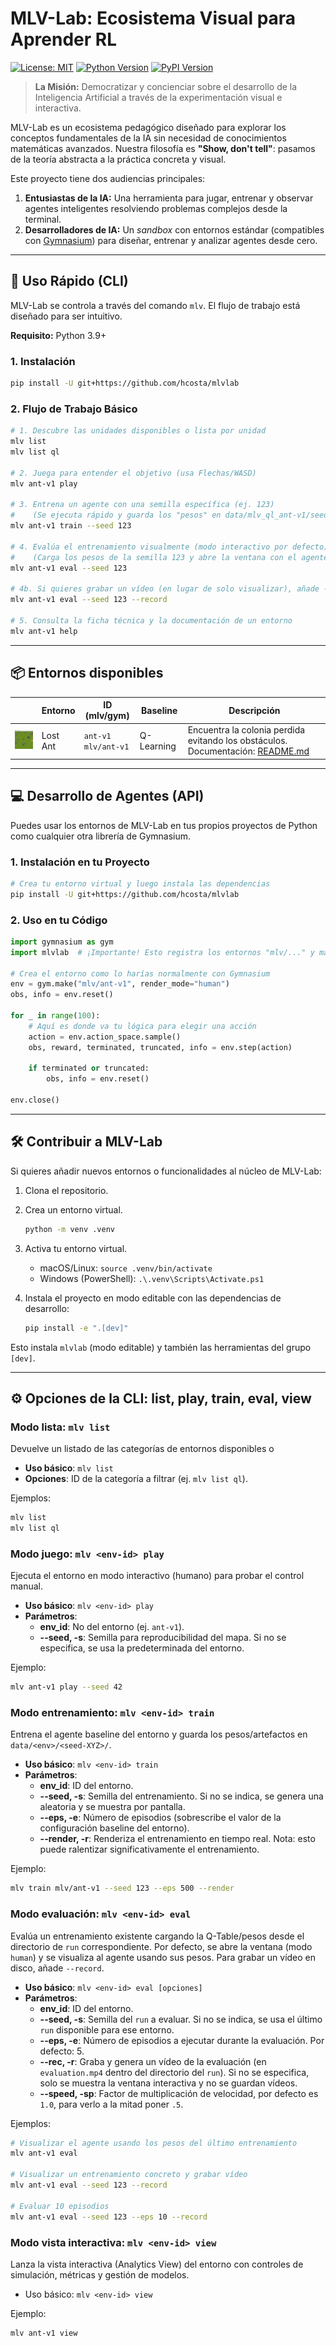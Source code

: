 # MLV-Lab: Ecosistema Visual para Aprender RL

[![License: MIT](https://img.shields.io/badge/License-MIT-blue.svg)](https://opensource.org/licenses/MIT)
[![Python Version](https://img.shields.io/badge/python-3.10%2B-brightgreen)](https://www.python.org/)
[![PyPI Version](https://img.shields.io/badge/pypi-v0.1.46-darkred)](https://pypi.org/project/mlvlab/)

> **La Misión:** Democratizar y concienciar sobre el desarrollo de la Inteligencia Artificial a través de la experimentación visual e interactiva.

MLV-Lab es un ecosistema pedagógico diseñado para explorar los conceptos fundamentales de la IA sin necesidad de conocimientos matemáticas avanzados. Nuestra filosofía es **"Show, don't tell"**: pasamos de la teoría abstracta a la práctica concreta y visual.

Este proyecto tiene dos audiencias principales:
1.  **Entusiastas de la IA:** Una herramienta para jugar, entrenar y observar agentes inteligentes resolviendo problemas complejos desde la terminal.
2.  **Desarrolladores de IA:** Un *sandbox* con entornos estándar (compatibles con [Gymnasium](https://gymnasium.farama.org/)) para diseñar, entrenar y analizar agentes desde cero.

---

## 🚀 Uso Rápido (CLI)

MLV-Lab se controla a través del comando `mlv`. El flujo de trabajo está diseñado para ser intuitivo.

**Requisito:** Python 3.9+

### 1. Instalación
```bash
pip install -U git+https://github.com/hcosta/mlvlab
```

### 2. Flujo de Trabajo Básico

```bash
# 1. Descubre las unidades disponibles o lista por unidad
mlv list
mlv list ql

# 2. Juega para entender el objetivo (usa Flechas/WASD)
mlv ant-v1 play

# 3. Entrena un agente con una semilla específica (ej. 123)
#    (Se ejecuta rápido y guarda los "pesos" en data/mlv_ql_ant-v1/seed-123/)
mlv ant-v1 train --seed 123

# 4. Evalúa el entrenamiento visualmente (modo interactivo por defecto)
#    (Carga los pesos de la semilla 123 y abre la ventana con el agente usando esos pesos)
mlv ant-v1 eval --seed 123

# 4b. Si quieres grabar un vídeo (en lugar de solo visualizar), añade --record
mlv ant-v1 eval --seed 123 --record

# 5. Consulta la ficha técnica y la documentación de un entorno
mlv ant-v1 help
```
---

## 📦 Entornos disponibles

|  | Entorno    | ID (mlv/gym)                | Baseline    | Descripción                                                            |
|--------------|-----------|-------------------|------------|------------------------------------------------------------------------|
| <a href="./mlvlab/envs/ant_v1/README.md"><img src="./docs/ant_v1/mode_play.jpg" alt="modo play" width="120px"></a> | Lost Ant  | `ant-v1`<br>`mlv/ant-v1` | Q-Learning | Encuentra la colonia perdida evitando los obstáculos. Documentación: [README.md](./mlvlab/envs/ant_v1/README.md) |

---

## 💻 Desarrollo de Agentes (API)

Puedes usar los entornos de MLV-Lab en tus propios proyectos de Python como cualquier otra librería de Gymnasium.

### 1. Instalación en tu Proyecto

```bash
# Crea tu entorno virtual y luego instala las dependencias
pip install -U git+https://github.com/hcosta/mlvlab
```

### 2. Uso en tu Código

```python
import gymnasium as gym
import mlvlab  # ¡Importante! Esto registra los entornos "mlv/..." y mantiene compatibilidad con los antiguos

# Crea el entorno como lo harías normalmente con Gymnasium
env = gym.make("mlv/ant-v1", render_mode="human")
obs, info = env.reset()

for _ in range(100):
    # Aquí es donde va tu lógica para elegir una acción
    action = env.action_space.sample() 
    obs, reward, terminated, truncated, info = env.step(action)
    
    if terminated or truncated:
        obs, info = env.reset()

env.close()
```
<!--
---

## 🏛️ Extender MLV-Lab (Plugins)

Para usuarios avanzados, MLV-Lab puede ser extendido con nuevos comandos a través de un sistema de plugins. Esto te permite integrar tus propias herramientas (ej. una vista personalizada) directamente en la CLI `mlv`.

### Ejemplo: Crear un comando `mlv view`

1.  **Crea tu herramienta** con Typer.
2.  **Declara un "entry point"** en el `pyproject.toml` de tu herramienta para que MLV-Lab lo descubra:

```toml
# pyproject.toml de tu plugin
[project.entry-points."mlvlab.plugins"]
view = "mi_visualizador.cli:app"
```

3.  **Instala tu herramienta** (`pip install -e .`).

Ahora, tu nuevo comando estará disponible:
`mlv view mi-comando --argumentos`
-->
---

## 🛠️ Contribuir a MLV-Lab

Si quieres añadir nuevos entornos o funcionalidades al núcleo de MLV-Lab:

1.  Clona el repositorio.
2.  Crea un entorno virtual.
   
    ```bash
    python -m venv .venv
    ``` 

3.  Activa tu entorno virtual.

    * macOS/Linux: `source .venv/bin/activate`
    * Windows (PowerShell): `.\.venv\Scripts\Activate.ps1`

4.  Instala el proyecto en modo editable con las dependencias de desarrollo:

    ```bash
    pip install -e ".[dev]"
    ```

Esto instala `mlvlab` (modo editable) y también las herramientas del grupo `[dev]`.

---

## ⚙️ Opciones de la CLI: list, play, train, eval, view

### Modo lista: `mlv list`

Devuelve un listado de las categorías de entornos disponibles o

- **Uso básico**: `mlv list`
- **Opciones**: ID de la categoría a filtrar (ej. `mlv list ql`).

Ejemplos:

```bash
mlv list
mlv list ql
```

### Modo juego: `mlv <env-id> play`

Ejecuta el entorno en modo interactivo (humano) para probar el control manual.

- **Uso básico**: `mlv <env-id> play`
- **Parámetros**:
  - **env_id**: No del entorno (ej. `ant-v1`).
  - **--seed, -s**: Semilla para reproducibilidad del mapa. Si no se especifica, se usa la predeterminada del entorno.

Ejemplo:

```bash
mlv ant-v1 play --seed 42
```

### Modo entrenamiento: `mlv <env-id> train`

Entrena el agente baseline del entorno y guarda los pesos/artefactos en `data/<env>/<seed-XYZ>/`.

- **Uso básico**: `mlv <env-id> train`
- **Parámetros**:
  - **env_id**: ID del entorno.
  - **--seed, -s**: Semilla del entrenamiento. Si no se indica, se genera una aleatoria y se muestra por pantalla.
  - **--eps, -e**: Número de episodios (sobrescribe el valor de la configuración baseline del entorno).
  - **--render, -r**: Renderiza el entrenamiento en tiempo real. Nota: esto puede ralentizar significativamente el entrenamiento.

Ejemplo:

```bash
mlv train mlv/ant-v1 --seed 123 --eps 500 --render
```

### Modo evaluación: `mlv <env-id> eval`

Evalúa un entrenamiento existente cargando la Q-Table/pesos desde el directorio de `run` correspondiente. Por defecto, se abre la ventana (modo `human`) y se visualiza al agente usando sus pesos. Para grabar un vídeo en disco, añade `--record`.

- **Uso básico**: `mlv <env-id> eval [opciones]`
- **Parámetros**:
  - **env_id**: ID del entorno.
  - **--seed, -s**: Semilla del `run` a evaluar. Si no se indica, se usa el último `run` disponible para ese entorno.
  - **--eps, -e**: Número de episodios a ejecutar durante la evaluación. Por defecto: 5.
  - **--rec, -r**: Graba y genera un vídeo de la evaluación (en `evaluation.mp4` dentro del directorio del `run`). Si no se especifica, solo se muestra la ventana interactiva y no se guardan vídeos.
  - **--speed, -sp**: Factor de multiplicación de velocidad, por defecto es `1.0`, para verlo a la mitad poner `.5`.

Ejemplos:

```bash
# Visualizar el agente usando los pesos del último entrenamiento
mlv ant-v1 eval

# Visualizar un entrenamiento concreto y grabar vídeo
mlv ant-v1 eval --seed 123 --record

# Evaluar 10 episodios
mlv ant-v1 eval --seed 123 --eps 10 --record
```

### Modo vista interactiva: `mlv <env-id> view`

Lanza la vista interactiva (Analytics View) del entorno con controles de simulación, métricas y gestión de modelos.

- Uso básico: `mlv <env-id> view`

Ejemplo:

```bash
mlv ant-v1 view
```